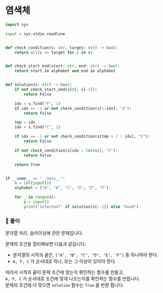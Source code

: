 # 염색체

```python
import sys

input = sys.stdin.readline


def check_condition(s: str, target: str) -> bool:
    return all(c == target for c in s)


def check_start_end(start: str, end: str) -> bool:
    return start in alphabet and end in alphabet


def solution(s: str) -> bool:
    if not check_start_end(s[0], s[-1]):
        return False

    idx = s.find("F", 1)
    if idx == -1 or not check_condition(s[1:idx], "A"):
        return False

    tmp = idx
    idx = s.find("C", 1)

    if idx == -1 or not check_condition(s[tmp + 1 : idx], "F"):
        return False

    if not check_condition(s[idx : len(s)], "C"):
        return False

    return True


if __name__ == "__main__":
    n = int(input())
    alphabet = ["A", "B", "C", "D", "E", "F"]

    for _ in range(n):
        s = input()
        print("Infected!" if solution(s[:-1]) else "Good")

```

### 📌 풀이

문자열 처리, 슬라이싱에 관한 문제입니다.

문제의 조건을 정리해보면 다음과 같습니다.

- 문자열의 시작과 끝은, `["A", "B", "C", "D", "E", "F"]` 중 하나여야 한다.
- `A, F, C` 가 순서대로 하나, 또는 그 이상이 있어야 한다.

따라서 시작과 끝이 문제 조건에 맞는지 확인하는 함수를 만들고,  
`A, F, C` 가 순서대로 조건에 맞게 나오는지를 확인하는 함수를 만듭니다.  
문제의 조건에 다 맞으면 `solution` 함수는 `True` 를 반환 합니다.
